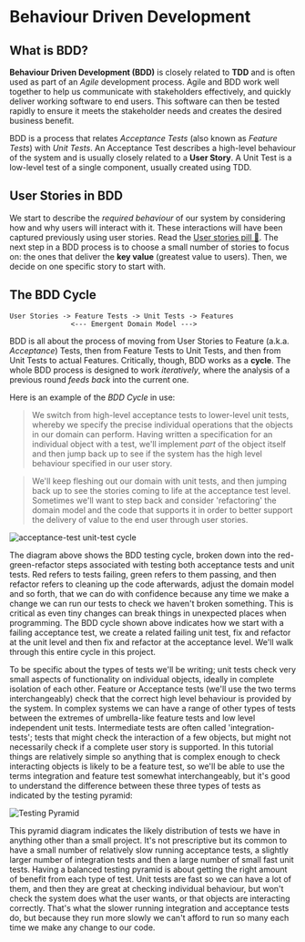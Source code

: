 # Behaviour Driven Development

## What is BDD?
**Behaviour Driven Development (BDD)** is closely related to **TDD** and is often used as part of an *Agile* development process. Agile and BDD work well together to help us communicate with stakeholders effectively, and quickly deliver working software to end users.  This software can then be tested rapidly to ensure it meets the stakeholder needs and creates the desired business benefit.

BDD is a process that relates *Acceptance Tests* (also known as *Feature Tests*) with *Unit Tests*.  An Acceptance Test describes a high-level behaviour of the system and is usually closely related to a **User Story**.  A Unit Test is a low-level test of a single component, usually created using TDD.

## User Stories in BDD

We start to describe the *required behaviour* of our system by considering how and why users will interact with it.  These interactions will have been captured previously using user stories.  Read the [User stories pill :pill:](../pills/user_stories.md).  The next step in a BDD process is to choose a small number of stories to focus on: the ones that deliver the **key value** (greatest value to users). Then, we decide on one specific story to start with.


## The BDD Cycle

```
User Stories -> Feature Tests -> Unit Tests -> Features
               <--- Emergent Domain Model --->
```

BDD is all about the process of moving from User Stories to Feature (a.k.a. *Acceptance*) Tests, then from Feature Tests to Unit Tests, and then from Unit Tests to actual Features. Critically, though, BDD works as a **cycle**. The whole BDD process is designed to work *iteratively*, where the analysis of a previous round *feeds back* into the current one.

Here is an example of the *BDD Cycle* in use:

>We switch from high-level acceptance tests to lower-level unit tests, whereby we specify the precise individual operations that the objects in our domain can perform.  Having written a specification for an individual object with a test, we'll implement *part* of the object itself and then jump back up to see if the system has the high level behaviour specified in our user story.  

>We'll keep fleshing out our domain with unit tests, and then jumping back up to see the stories coming to life at the acceptance test level.  Sometimes we'll want to step back and consider 'refactoring' the domain model and the code that supports it in order to better support the delivery of value to the end user through user stories.

![acceptance-test unit-test cycle](../images/bdd-cycle.png)

The diagram above shows the BDD testing cycle, broken down into the red-green-refactor steps associated with testing both acceptance tests and unit tests.  Red refers to tests failing, green refers to them passing, and then refactor refers to cleaning up the code afterwards, adjust the domain model and so forth, that we can do with confidence because any time we make a change we can run our tests to check we haven't broken something.  This is critical as even tiny changes can break things in unexpected places when programming.  The BDD cycle shown above indicates how we start with a failing acceptance test, we create a related failing unit test, fix and refactor at the unit level and then fix and refactor at the acceptance level.  We'll walk through this entire cycle in this project.

To be specific about the types of tests we'll be writing; unit tests check very small aspects of functionality on individual objects, ideally in complete isolation of each other.  Feature or Acceptance tests (we'll use the two terms interchangeably) check that the correct high level behaviour is provided by the system.  In complex systems we can have a range of other types of tests between the extremes of umbrella-like feature tests and low level independent unit tests.  Intermediate tests are often called 'integration-tests'; tests that might check the interaction of a few objects, but might not necessarily check if a complete user story is supported.  In this tutorial things are relatively simple so anything that is complex enough to check interacting objects is likely to be a feature test, so we'll be able to use the terms integration and feature test somewhat interchangeably, but it's good to understand the difference between these three types of tests as indicated by the testing pyramid:

![Testing Pyramid](../images/test_pyramid.gif)

This pyramid diagram indicates the likely distribution of tests we have in anything other than a small project.  It's not prescriptive but its common to have a small number of relatively slow running acceptance tests, a slightly larger number of integration tests and then a large number of small fast unit tests.  Having a balanced testing pyramid is about getting the right amount of benefit from each type of test.  Unit tests are fast so we can have a lot of them, and then they are great at checking individual behaviour, but won't check the system does what the user wants, or that objects are interacting correctly. That's what the slower running integration and acceptance tests do, but because they run more slowly we can't afford to run so many each time we make any change to our code.



